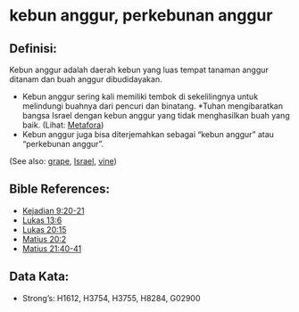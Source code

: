 # kebun anggur, perkebunan anggur

## Definisi:

Kebun anggur adalah daerah kebun yang luas tempat tanaman anggur ditanam dan buah anggur dibudidayakan.

* Kebun anggur sering kali memiliki tembok di sekelilingnya untuk melindungi buahnya dari pencuri dan binatang.
*Tuhan mengibaratkan bangsa Israel dengan kebun anggur yang tidak menghasilkan buah yang baik. (Lihat: [Metafora](rc://en/ta/man/translate/figs-metaphor))
* Kebun anggur juga bisa diterjemahkan sebagai “kebun anggur” atau “perkebunan anggur”.

(See also: [grape](../other/grape.md), [Israel](../kt/israel.md), [vine](../other/vine.md))

## Bible References:

* [Kejadian 9:20-21](rc://en/tn/help/gen/09/20)
* [Lukas 13:6](rc://en/tn/help/luk/13/06)
* [Lukas 20:15](rc://en/tn/help/luk/20/15)
* [Matius 20:2](rc://en/tn/help/mat/20/02)
* [Matius 21:40-41](rc://en/tn/help/mat/21/40)

## Data Kata:

* Strong’s: H1612, H3754, H3755, H8284, G02900
